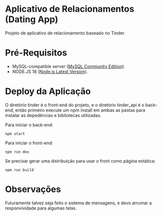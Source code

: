 # Aplicativo de Relacionamentos (Dating App)
Projeto de aplicativo de relacionamento baseado no Tinder.

# Pré-Requisitos
- MySQL-compatible server ([MySQL Community Edition](https://www.mysql.com/products/community/)).
- NODE.JS 18 ([Node.js Latest Version](https://nodejs.org/en/download)).

# Deploy da Aplicação
O diretório tinder é o front-end do projeto, e o diretório tinder_api é o back-end, 
então primeiro execute um npm install em ambas as pastas para instalar as depedências e bibliotecas utilizadas.

Para iniciar o back-end:

	npm start
	
Para iniciar o front-end:

	npm run dev
	
Se precisar gerar uma distribuição para usar o front como página estática:

	npm run build

# Observações
Futuramente talvez seja feito o sistema de mensagens, e devo arrumar a responvividade para algumas telas.
